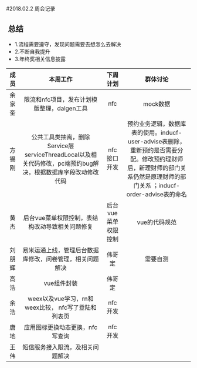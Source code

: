#2018.02.2 周会记录
##  总结
* 1.流程需要遵守，发现问题需要去想怎么去解决
* 2.不断自我提升
* 3.年终奖相关信息披露

| 成员  | 本周工作  | 下周计划 |群体讨论|
|:---: |:------:|:------:|:-----:|
|余家奎|限流和nfc项目，发布计划模版整理，dalgen工具|nfc|mock数据|
|方锡刚|公共工具类抽离，删除Service层serviceThreadLocal以及相关代码修改，pc端预约bug解决，根据数据库字段改动修改代码|nfc接口开发|预约业务逻辑，数据库表的使用。inducf-user-advise表删除，重新预约是否需要分配。修改预约理财师后，新理财师的部门关系仍然是原理财师的部门关系 ；inducf-order-advise表的命名
|黄杰|后台vue菜单权限控制，表结构改动导致相关问题修复|后台vue菜单权限控制|vue的代码规范
|刘朋辉|易米运通上线，管理后台数据库修改，问卷管理，相关问题解决|伟哥定|需要自测
|高浩|vue组件封装|伟哥定|
|余浩|weex以及vue学习，rn和weex比较， nfc写了登陆和列表页|nfc开发|
|唐地|应用图标更换动态更换，nfc写查询|nfc开发|
|王伟|短信服务接入限流，及相关问题解决||

